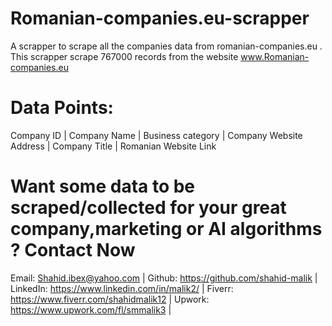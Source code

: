 # Romanian-companies.eu-scrapper
A scrapper to scrape all the companies data from romanian-companies.eu .
This scrapper scrape 767000 records from the website
www.Romanian-companies.eu

Data Points:
================
Company ID |
Company Name |
Business category |
Company Website Address |
Company Title |
Romanian Website Link



Want some data to be scraped/collected for your great company,marketing or AI algorithms ? Contact Now
===================
Email:      Shahid.ibex@yahoo.com |
Github:     https://github.com/shahid-malik |
LinkedIn:   https://www.linkedin.com/in/malik2/ |
Fiverr:     https://www.fiverr.com/shahidmalik12 |
Upwork:     https://www.upwork.com/fl/smmalik3 |